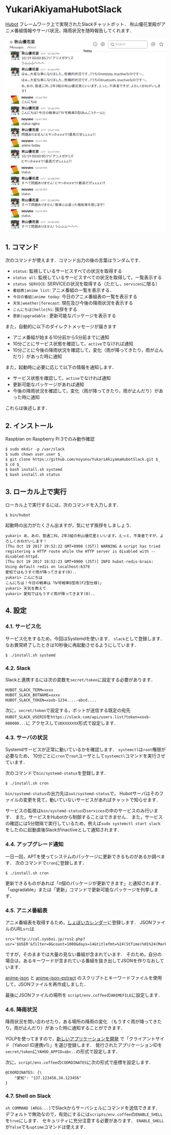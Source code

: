 # YukariAkiyamaHubotSlack

[Hubot][hubot] フレームワーク上で実現されたSlackチャットボット．
秋山優花里殿がアニメ番組情報やサーバ状況，降雨状況を随時報告してくれます．

[hubot]: http://hubot.github.com

![slack](https://raw.githubusercontent.com/noyuno/YukariAkiyamaHubotSlack/master/slack.png)

## 1. コマンド

次のコマンドが使えます．コマンド出力の後の言葉はランダムです．

- `status`: 監視しているサービスすべての状況を取得する
- `status all`: 監視しているサービスすべての状況を取得して，一覧表示する
- `status SERVICE`: SERVICEの状況を取得する（ただし，`services`に限る）
- `番組表|anime list`: アニメ番組の一覧を表示する．
- `今日の番組|anime today`: 今日のアニメ番組表の一覧を表示する
- `天気|weather|forecast`: 現在及び今後の降雨状況を表示する
- `こんにちは|hello|hi`: 挨拶をする
- `更新|upgradable` : 更新可能なパッケージを表示する

また，自動的に以下のダイレクトメッセージが届きます

- アニメ番組が始まる10分前から5分前までに通知
- 10分ごとにサービス状態を確認して，`active`でなければ通知
- 10分ごとに今後の降雨状況を確認して，変化（雨が降ってきたり，雨が止んだり）があった時に通知

また，起動時に必要に応じて以下の情報を通知します．

- サービス状態を確認して，`active`でなければ通知
- 更新可能なパッケージがあれば通知
- 今後の降雨状況を確認して，変化（雨が降ってきたり，雨が止んだり）があった時に通知

これらは後述します．

## 2. インストール

Raspbian on Raspberry Pi 3でのみ動作確認

    $ sudo mkdir -p /var/slack
	$ sudo chown user.user $_
    $ git clone https://github.com/noyuno/YukariAkiyamaHubotSlack.git $_
	$ cd $_
	$ bash install.sh systemd
	$ bash install.sh status

## 3. ローカル上で実行

ローカル上で実行するには，次のコマンドを入力します．

    $ bin/hubot

起動時の出力がたくさん出ますが，気にせず挨拶をしましょう．

    yukari> あ、あの、普通二科、2年3組の秋山優花里といいます。えっと、不束者ですが、よろしくおねがいします！
    [Thu Oct 19 2017 19:52:22 GMT+0900 (JST)] WARNING A script has tried registering a HTTP route while the HTTP server is disabled with --disabled-httpd.
    [Thu Oct 19 2017 19:52:23 GMT+0900 (JST)] INFO hubot-redis-brain: Using default redis on localhost:6379
    愛知ではもうすぐ雨が降ってきます(0)..
    yukari> こんにちは
    こんにちは！今日の戦車は「Ⅳ号戦車D型改(F2型仕様)」
    yukari> 天気を教えて
    yukari> 愛知ではもうすぐ雨が降ってきます(0)..


## 4. 設定

### 4.1. サービス化

サービス化をするため，今回はSystemdを使います．
`slack`として登録します．
なお異常終了したときは10秒後に再起動させるようにしています．

    $ ./install.sh systemd

### 4.2. Slack

Slackと連携するには次の変数を`secret/token`に設定する必要があります．

    HUBOT_SLACK_TERM=xxxx
    HUBOT_SLACK_BOTNAME=xxxx
    HUBOT_SLACK_TOKEN=xoxb-1234....-abcd....

次に，`secret/token`で設定する，ボットが送信する既定の宛先`HUBOT_SLACK_USERID`を`https://slack.com/api/users.list?token=xoxb-000000...`に
アクセスして`UDXXXXXXX`形式で設定します．

### 4.3. サーバの状況

Systemdサービスが正常に動いているかを確認します．
`systemctl`は`root`権限が必要なため，
10分ごとに`cron`で`root`ユーザとして`systemctl`コマンドを実行させています．

次のコマンドで`bin/systemd-status`を登録します．

    $ ./install.sh cron

`bin/systemd-status`の出力先は`out/systemd-status`で，
Hubotサーバはそのファイルの変更を見て，動いていないサービスがあればチャットで知らせます．

サービスの監視は`bin/systemd-status`の`services`の中のサービスのみ行います．
また，サービスをHubotから制御することはできません．
また，サービスの確認には5分間隔で実行しているため，例えば`sudo systemctl start slack`
をしたのに起動直後Slackがinactiveとして通知されます．

### 4.4. アップグレード通知

一日一回，APTを使ってシステムのパッケージに更新できるものがあるか調べます．
次のコマンドで`cron`に登録します．

    $ ./install.sh cron

更新できるものがあれば「n個のパッケージが更新できます」と通知されます．
「upgradable」または「更新」コマンドで更新可能なパッケージを列挙します．

### 4.5. アニメ番組表

アニメ番組表を取得するため，[しょぼいカレンダー](http://cal.syoboi.jp)に登録します．
JSONファイルのURL`src`は

    src='http://cal.syoboi.jp/rss2.php?usr='$USER'&filter=0&count=1000&days=14&titlefmt=%24(StTime)%01%24(Mark)%24(MarkW)%01%24(ShortTitle)%01%24(SubTitleB)%01%24(ChName)&alt=json'

ですが，そのままでは大量の見ない番組が含まれています．
そのため，自分の場合は，あるキーワードが含まれている番組を抜き出してJSONを作りなおしています．

[anime-json](https://github.com/noyuno/pisite/blob/master/bin/anime-json)
と
[anime-json-extract](https://github.com/noyuno/pisite/blob/master/bin/anime-json-extract)
のスクリプトとキーワードファイルを使用して，JSONファイルを再作成しました．

最後にJSONファイルの場所を `script/env.coffee`の`ANIMEFILE`に設定します．

### 4.6. 降雨状況

降雨状況を問い合わせたり，ある場所の降雨の変化
（もうすぐ雨が降ってきたり，雨が止んだり）があった時に通知することができます．

YOLPを使ってますので，[新しいアプリケーションを開発](https://e.developer.yahoo.co.jp/register)
で「クライアントサイド（Yahoo! ID連携v1）」を選び登録します．
発行されたアプリケーションIDを`secret/token`に`YAHOO_APPID=abc..`の形式で設定します．

次に，`script/env.coffee`の`COORDINATES`に次の形式で座標を設定します．

    @COORDINATES: {\
        "愛知": "137.123456,34.123456"
    }

### 4.7. Shell on Slack

`sh COMMAND [ARGS...]`でSlackからサーバシェルにコマンドを送信できます．
デフォルトで無効なので，有効にするには`scripts/env.coffee`の`ENABLE_SHELL`を`true`にします．
セキュリティに充分注意する必要があります．
`ENABLE_SHELL`が`false`でも`uptime`コマンドは使えます．


